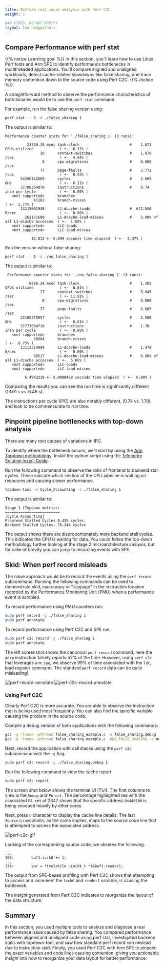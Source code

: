 ```yaml
---
title: Perform root cause analysis with Perf C2C
weight: 5

### FIXED, DO NOT MODIFY
layout: learningpathall
---
```


## Compare Performance with perf stat

{{% notice Learning goal %}}
In this section, you’ll learn how to use Linux Perf tools and Arm SPE to identify performance bottlenecks in multithreaded applications. You’ll compare aligned and unaligned workloads, detect cache-related slowdowns like false sharing, and trace memory contention down to the source code using Perf C2C.
{{% /notice %}}

A straightforward method to observe the performance characteristics of both binaries would be to use the `perf stat` command. 

For example, run the false sharing version using:

```bash
perf stat -r 3 -d ./false_sharing 1
```

The output is similar to:

```output
Performance counter stats for './false_sharing 1' (3 runs):

          21759.39 msec task-clock                       #    1.672 CPUs utilized            ( +-  6.11% )
                30      context-switches                 #    1.470 /sec                     ( +-  4.84% )
                 0      cpu-migrations                   #    0.000 /sec                   
                77      page-faults                      #    3.772 /sec                     ( +-  0.43% )
       54398142665      cycles                           #    2.665 GHz                      ( +-  6.11% )
       37780364970      instructions                     #    0.74  insn per cycle           ( +-  0.00% )
   <not supported>      branches                                                    
             41162      branch-misses                                                        ( +-  2.77% )
       13115601948      L1-dcache-loads                  #  642.550 M/sec                    ( +-  0.00% )
         262171680      L1-dcache-load-misses            #    2.00% of all L1-dcache accesses  ( +-  1.60% )
   <not supported>      LLC-loads                                                   
   <not supported>      LLC-load-misses                                             

            13.012 +- 0.699 seconds time elapsed  ( +-  5.37% )
```

Run the version without false sharing:

```bash
perf stat -r 3 -d ./no_false_sharing 1
```

The output is similar to:

```output
 Performance counter stats for './no_false_sharing 1' (3 runs):

           8866.24 msec task-clock                       #    1.365 CPUs utilized            ( +-  0.01% )
                27      context-switches                 #    3.045 /sec                     ( +- 11.91% )
                 0      cpu-migrations                   #    0.000 /sec                   
                77      page-faults                      #    8.685 /sec                   
       22165375057      cycles                           #    2.500 GHz                      ( +-  0.01% )
       37773034710      instructions                     #    1.70  insn per cycle           ( +-  0.00% )
   <not supported>      branches                                                    
             29884      branch-misses                                                        ( +-  0.75% )
       13113314994      L1-dcache-loads                  #    1.479 G/sec                    ( +-  0.00% )
             38517      L1-dcache-load-misses            #    0.00% of all L1-dcache accesses  ( +-  5.06% )
   <not supported>      LLC-loads                                                   
   <not supported>      LLC-load-misses                                             

         6.4942219 +- 0.0000428 seconds time elapsed  ( +-  0.00% )
```

Comparing the results you can see the run time is significantly different (13.01 s vs. 6.49 s). 

The instructions per cycle (IPC) are also notably different, (0.74 vs. 1.70) and look to be commensurate to run time. 

## Pinpoint pipeline bottlenecks with top-down analysis

There are many root causes of variations in IPC. 

To identify where the bottleneck occurs, we’ll start by using the [Arm Topdown methodology](https://developer.arm.com/documentation/109542/0100/Arm-Topdown-methodology). Install the python script using the [Telemetry Solution Install Guide](https://learn.arm.com/install-guides/topdown-tool/).

Run the following command to observe the ratio of frontend to backend stall cycles. These indicate which section of the CPU pipeline is waiting on resources and causing slower performance. 

```bash
topdown-tool -m Cycle_Accounting -a ./false_sharing 1
```

The output is similar to:

```output
Stage 1 (Topdown metrics)
=========================
[Cycle Accounting]
Frontend Stalled Cycles 0.43% cycles
Backend Stalled Cycles. 75.24% cycles
```

The output shows there are disproportionately more backend stall cycles. This indicates the CPU is waiting for data. You could follow the top-down methodology further looking at the stage 2 microarchitecture analysis, but for sake of brevity you can jump to recording events with SPE.

## Skid: When perf record misleads

The naive approach would be to record the events using the `perf record` subcommand. Running the following commands can be used to demonstrate skid, inaccuracy or "slippage" in the instruction location recorded by the Performance Monitoring Unit (PMU) when a performance event is sampled. 

To record performance using PMU counters run:

```bash
sudo perf record -g ./false_sharing 1
sudo perf annotate
```

To record performance using Perf C2C and SPE run:

```bash
sudo perf c2c record -g ./false_sharing 1
sudo perf annotate
```
 
The left screenshot shows the canonical `perf record` command, here the `adrp` instruction falsely reports 52% of the time. However, using `perf c2c` that leverages `arm_spe`, we observe 99% of time associated with the `ldr`, load register command. The standard `perf record` data can be quite misleading!

![perf-record-annotate](./perf-record-error-skid.png)
![perf-c2c-record-annotate](./perf-c2c-record.png)

### Using Perf C2C

Clearly Perf C2C is more accurate. You are able to observe the instruction that is being used most frequently. You can also find the specific variable causing the problem in the source code. 

Compile a debug version of both applications with the following commands: 

```bash
gcc -g -lnuma -pthread false_sharing_example.c -o false_sharing.debug
gcc -g -lnuma -pthread false_sharing_example.c -DNO_FALSE_SHARING -o no_false_sharing.debug
```

Next, record the application with call stacks using the `perf c2c` subcommand with the `-g` flag. 

```bash
sudo perf c2c record -g ./false_sharing.debug 1
```

Run the following command to view the cache report. 

```bash
sudo perf c2c report
```

The screen shot below shows the terminal UI (TUI). The first columns to view is the `Snoop` and `PA cnt`. The percentage highlighted red with the associated `PA cnt` of 2347 shows that the specific address `0x440100` is being snooped heavily by other cores. 

Next, press `d` character to display the cache line details. The last `Source:Line`column, as the name implies, maps to the source code line that is attempted to access the associated address. 

![perf-c2c-gif](./perf-c2c.gif)

Looking at the corresponding source code, we observe the following. 

```output
...
165:        buf1.lock0 += 1;  
...
174:        var = *(volatile uint64_t *)&buf1.reader1;
```

The output from SPE-based profiling with Perf C2C shows that attempting to access and increment the `lock0` and `reader1` variable, is causing the bottleneck. 

The insight generated from Perf C2C indicates to reorganize the layout of the data structure.

## Summary

In this section, you used multiple tools to analyze and diagnose a real performance issue caused by false sharing. You compared performance between aligned and unaligned code using perf stat, investigated backend stalls with topdown-tool, and saw how standard perf record can mislead due to instruction skid. Finally, you used Perf C2C with Arm SPE to pinpoint the exact variables and code lines causing contention, giving you actionable insight into how to reorganize your data layout for better performance.
